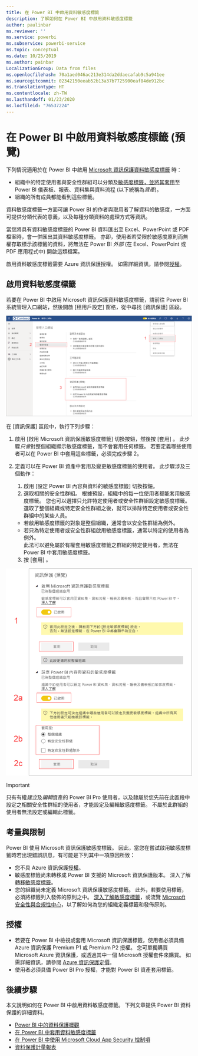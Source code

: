```yaml
---
title: 在 Power BI 中啟用資料敏感度標籤
description: 了解如何在 Power BI 中啟用資料敏感度標籤
author: paulinbar
ms.reviewer: ''
ms.service: powerbi
ms.subservice: powerbi-service
ms.topic: conceptual
ms.date: 10/25/2019
ms.author: painbar
LocalizationGroup: Data from files
ms.openlocfilehash: 70a1aed046ac213e314da2ddaecafab9c5a941ee
ms.sourcegitcommit: 02342150eeab52b13a37b7725900eaf84de912bc
ms.translationtype: HT
ms.contentlocale: zh-TW
ms.lasthandoff: 01/23/2020
ms.locfileid: "76537224"
---
```

# <a name="enable-data-sensitivity-labels-in-power-bi-preview"></a>在 Power BI 中啟用資料敏感度標籤 (預覽)

下列情況適用於在 Power BI 中啟用 [Microsoft 資訊保護資料敏感度標籤](https://docs.microsoft.com/microsoft-365/compliance/sensitivity-labels) 時：

* 組織中的特定使用者與安全性群組可以分類及[敏感度標籤，並將其套用](../designer/service-security-apply-data-sensitivity-labels.md)至 Power BI 儀表板、報表、資料集與資料流程 (以下統稱為*資產*)。
* 組織的所有成員都能看到這些標籤。

資料敏感度標籤一方面可讓 Power BI 的作者與取用者了解資料的敏感度，一方面可提供分類代表的意義，以及每種分類資料的處理方式等資訊。

當您將具有資料敏感度標籤的 Power BI 資料匯出至 Excel、PowerPoint 或 PDF 檔案時，會一併匯出其資料敏感度標籤。 亦即，使用者若受限於敏感度原則而無權存取標示該標籤的資料，將無法在 Power BI *外部* (在 Excel、PowerPoint 或 PDF 應用程式中) 開啟這類檔案。

啟用資料敏感度標籤需要 Azure 資訊保護授權。 如需詳細資訊，請參閱[授權](#licensing)。

## <a name="enable-data-sensitivity-labels"></a>啟用資料敏感度標籤

若要在 Power BI 中啟用 Microsoft 資訊保護資料敏感度標籤，請前往 Power BI 系統管理入口網站，然後開啟 [租用戶設定] 窗格，從中尋找 [資訊保護] 區段。

![尋找 [資訊保護] 區段](media/service-security-enable-data-sensitivity-labels/enable-data-sensitivity-labels-01.png)

在 [資訊保護]  區段中，執行下列步驟：
1.  啟用 [啟用 Microsoft 資訊保護敏感度標籤]  切換按鈕，然後按 [套用]  。 此步驟*只會*對整個組織顯示敏感度標籤，而不會套用任何標籤。 若要定義哪些使用者可以在 Power BI 中套用這些標籤，必須完成步驟 2。
2.  定義可以在 Power BI 資產中套用及變更敏感度標籤的使用者。 此步驟涉及三個動作：
    1.  啟用 [設定 Power BI 內容與資料的敏感度標籤]  切換按鈕。
    2.  選取相關的安全性群組。 根據預設，組織中的每一位使用者都能套用敏感度標籤。 您也可以選擇只允許特定使用者或安全性群組設定敏感度標籤。 選取了整個組織或特定安全性群組之後，就可以排除特定使用者或安全性群組中的某些人員。
    * 若啟用敏感度標籤的對象是整個組織，通常會以安全性群組為例外。
    * 若只為特定使用者或安全性群組啟用敏感度標籤，通常以特定的使用者為例外。  
    此法可以避免屬於有權套用敏感度標籤之群組的特定使用者，無法在 Power BI 中套用敏感度標籤。
    
    3. 按 [套用]  。

![啟用敏感度標籤](media/service-security-enable-data-sensitivity-labels/enable-data-sensitivity-labels-02.png)

> [!IMPORTANT]
> 只有有權*建立*及*編輯*資產的 Power BI Pro 使用者，以及隸屬於您先前在此區段中設定之相關安全性群組的使用者，才能設定及編輯敏感度標籤。 不屬於此群組的使用者無法設定或編輯此標籤。 


## <a name="considerations-and-limitations"></a>考量與限制

Power BI 使用 Microsoft 資訊保護敏感度標籤。 因此，當您在嘗試啟用敏感度標籤時若出現錯誤訊息，有可能是下列其中一項原因所致：

* 您不具 Azure 資訊保護[授權](#licensing)。
* 敏感度標籤尚未轉移成 Power BI 支援的 Microsoft 資訊保護版本。 深入了解[轉移敏感度標籤](https://docs.microsoft.com/azure/information-protection/configure-policy-migrate-labels)。
* 您的組織尚未定義 Microsoft 資訊保護敏感度標籤。 此外，若要使用標籤，必須將標籤列入發佈的原則之中。 [深入了解敏感度標籤](https://docs.microsoft.com/Office365/SecurityCompliance/sensitivity-labels)，或流覽 [Microsoft 安全性與合規性中心](https://sip.protection.office.com/sensitivity?flight=EnableMIPLabels)，以了解如何為您的組織定義標籤和發佈原則。

## <a name="licensing"></a>授權

* 若要在 Power BI 中檢視或套用 Microsoft 資訊保護標籤，使用者必須具備 Azure 資訊保護 Premium P1 或 Premium P2 授權。 您可單獨購買 Microsoft Azure 資訊保護，或透過其中一個 Microsoft 授權套件來購買。 如需詳細資訊，請參閱 [Azure 資訊保護定價](https://azure.microsoft.com/pricing/details/information-protection/)。
* 使用者必須具備 Power BI Pro 授權，才能對 Power BI 資產套用標籤。


## <a name="next-steps"></a>後續步驟

本文說明如何在 Power BI 中啟用資料敏感度標籤。 下列文章提供 Power BI 資料保護的詳細資料。 

* [Power BI 中的資料保護概觀](service-security-data-protection-overview.md)
* [在 Power BI 中套用資料敏感度標籤](../designer/service-security-apply-data-sensitivity-labels.md)
* [在 Power BI 中使用 Microsoft Cloud App Security 控制項](service-security-using-microsoft-cloud-app-security-controls.md)
* [資料保護計量報表](service-security-data-protection-metrics-report.md)
